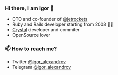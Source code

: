### Hi there, I am Igor 👋

 - CTO and co-founder of [@jetrockets](https://github.com/jetrockets)
 - Ruby and Rails developer starting from 2008 👴🏻
 - [Crystal](https://github.com/crystal-lang) developer and commiter
 - OpenSource lover

### 📫 How to reach me?
 - Twitter [@igor_alexandrov](https://twitter.com/igor_alexandrov)
 - Telegram [@igor_alexandrov](https://t.me/igor_alexandrov)

<!--
**igor-alexandrov/igor-alexandrov** is a ✨ _special_ ✨ repository because its `README.md` (this file) appears on your GitHub profile.

Here are some ideas to get you started:

- 🔭 I’m currently working on ...
- 🌱 I’m currently learning ...
- 👯 I’m looking to collaborate on ...
- 🤔 I’m looking for help with ...
- 💬 Ask me about ...
- 📫 How to reach me: ...
- 😄 Pronouns: ...
- ⚡ Fun fact: ...
-->
